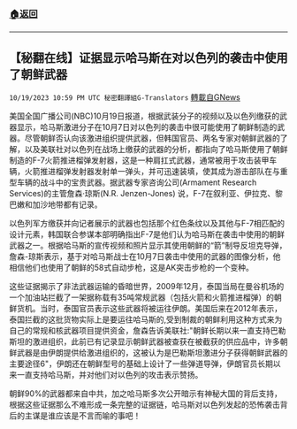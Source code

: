 ###  [:house:返回](README.md)
---


## 【秘翻在线】证据显示哈马斯在对以色列的袭击中使用了朝鲜武器
`10/19/2023 10:59 PM UTC 秘密翻譯組G-Translators` [轉載自GNews](https://gnews.org/articles/1856867)

                  

美国全国广播公司(NBC)10月19日报道，根据武装分子的视频以及以色列缴获的武器显示，哈马斯激进分子在10月7日对以色列的袭击中很可能使用了朝鲜制造的武器。尽管朝鲜否认向该激进组织提供武器，但韩国官员、两名专家对朝鲜武器的了解，以及美联社对以色列在战场上缴获的武器的分析，都指向了哈马斯使用了朝鲜制造的F-7火箭推进榴弹发射器，这是一种肩扛式武器，通常被用于攻击装甲车辆，火箭推进榴弹发射器发射单一弹头，并可迅速装填，使其成为游击部队在与重型车辆的战斗中的宝贵武器。据武器专家咨询公司(Armament Research Services)的主管詹森·琼斯(N.R. Jenzen-Jones) 说，F-7在叙利亚、伊拉克、黎巴嫩和加沙地带都有记录。

以色列军方缴获并向记者展示的武器也包括那个红色条纹以及其他与F-7相匹配的设计元素，韩国联合参谋本部明确指出F-7是他们认为哈马斯在袭击中使用的朝鲜武器之一。根据哈马斯的宣传视频和照片显示其使用朝鲜的“箭”制导反坦克导弹，詹森\-琼斯表示，基于对哈马斯战士在10月7日袭击中使用的武器的图像分析，他相信他们也使用了朝鲜的58式自动步枪，这是AK突击步枪的一个变种。

这些证据揭示了非法武器运输的昏暗世界，2009年12月，泰国当局在曼谷机场的一个加油站拦截了一架据称载有35吨常规武器（包括火箭和火箭推进榴弹）的朝鲜货机。当时，泰国官员表示这些武器将被运往伊朗。美国后来在2012年表示，泰国拦截的这批货物实际上是要运往哈马斯的,受到制裁的朝鲜利用这种方式来为自己的常规和核武器项目提供资金，詹森告诉美联社:"朝鲜长期以来一直支持巴勒斯坦的激进组织，此前已有记录显示朝鲜武器被查获在被截获的供应品中，许多朝鲜武器是由伊朗提供给激进组织的，这被认为是巴勒斯坦激进分子获得朝鲜武器的主要途径6"，伊朗还在朝鲜型号的基础上设计了一些弹道导弹，伊朗官员长期以来一直支持哈马斯，并对他们对以色列的攻击表示赞扬。

朝鲜90%的武器都来自中共，加之哈马斯多次公开暗示有神秘大国的背后支持，根据这些证据那么不难形成一条完整的证据链，哈马斯对以色列发起的恐怖袭击背后的主谋是谁应该是不言而喻的事吧！


